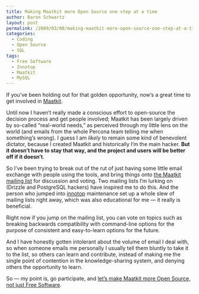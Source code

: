 ```yaml
---
title: Making Maatkit more Open Source one step at a time
author: Baron Schwartz
layout: post
permalink: /2009/03/08/making-maatkit-more-open-source-one-step-at-a-time/
categories:
  - Coding
  - Open Source
  - SQL
tags:
  - Free Software
  - Innotop
  - Maatkit
  - MySQL
---
```

If you&#8217;ve been holding out for that golden opportunity, now&#8217;s a great time to get involved in [Maatkit][1].

Until now I haven&#8217;t really made a conscious effort to open-source the decision process and get people involved; Maatkit has been largely driven by so-called &#8220;real-world needs,&#8221; as perceived through my little lens on the world (and emails from the whole Percona team telling me when something&#8217;s wrong). I guess I am *likely* to remain some kind of benevolent dictator, because I created Maatkit and historically I&#8217;m the main hacker. **But it doesn&#8217;t have to stay that way, and the project and users will be better off if it doesn&#8217;t**.

So I&#8217;ve been trying to break out of the rut of just having some little email exchange with people using the tools, and bring things onto [the Maatkit mailing list][2] for discussion and voting. Two mailing lists I&#8217;m lurking on (Drizzle and PostgreSQL hackers) have inspired me to do this. And the person who jumped into [innotop][3] maintenance set up a whole slew of mailing lists right away, which was also educational for me &#8212; it really is beneficial.

Right now if you jump on the mailing list, you can vote on topics such as breaking backwards compatibility with command-line options for the purpose of consistent and easy-to-learn options for the future.

And I have honestly gotten intolerant about the volume of email I deal with, so when someone emails me personally I usually tell them bluntly to take it to the list, so others can learn and contribute, instead of making me the single point of contention in the knowledge-sharing system, and denying others the opportunity to learn.

So &#8212; my point is, go participate, and [let&#8217;s make Maatkit more Open Source, not just Free Software][4].

 [1]: http://www.maatkit.org/
 [2]: http://groups.google.com/group/maatkit-discuss
 [3]: http://code.google.com/p/innotop/
 [4]: http://www.xaprb.com/blog/2008/05/14/mysql-free-software-but-not-open-source/